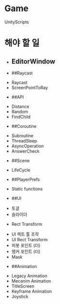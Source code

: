 # Game
UnityScripts

# 해야 할 일

+ ## EditorWindow

+ ##Raycast
- Raycast
- ScreenPointToRay

+ ##API
- Distance
- Random
- FindChild

+ ##Coroutine
- Subroutine
- ThreadSleep
- AsyncOperation
- AnswerCheck

+ ##Scene
- LifeCycle

+ ##PlayerPrefs
- Static functions



+ ##UI
- 토글
- 슬라이더
+ Rect Transform
- UI 렉트 툴 조작
- UI Rect Transform
- 피봇 포인트 (더)
- 앵커 포인트 (더)
- Mask

+ ##Animation
- Legacy Animation
- Mecanim Animation
- TitleScreen
- Keyframe Animation
- Joystick

